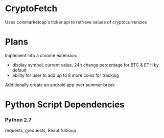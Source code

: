 # CryptoFetch
Uses coinmarketcap's ticker api to retrieve values of cryptocurrencies

# Plans
Implement into a chrome extension:
* display symbol, current value, 24h change percentage for BTC & ETH by default
* ability for user to add up to 8 more coins for tracking

Additionally create an android app over summer break

# Python Script Dependencies
### Python 2.7
requests, grequests, BeautifulSoup

